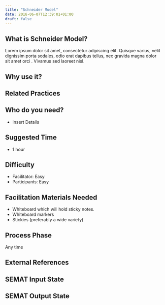 ```yaml
---
title: "Schneider Model"
date: 2018-06-07T12:39:01+01:00
draft: false
---
```


## What is Schneider Model?

Lorem ipsum dolor sit amet, consectetur adipiscing elit. Quisque varius, velit dignissim porta sodales, odio erat dapibus tellus, nec gravida magna dolor sit amet orci . Vivamus sed laoreet nisl.

## Why use  it?


## Related Practices


## Who do you need?

- Insert Details


## Suggested Time

- 1 hour


## Difficulty
- Facilitator: Easy
- Participants: Easy


## Facilitation Materials Needed

- Whiteboard which will hold sticky notes.
- Whiteboard markers
- Stickies (preferably a wide variety)

## Process Phase
Any time

## External References

## SEMAT Input State

## SEMAT Output State


